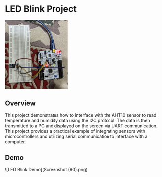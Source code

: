 # LED Blink Project
<img src="IMG_6685.jpg" width=40% height=40%>

## Overview

This project demonstrates how to interface with the AHT10 sensor to read temperature and humidity data using the I2C protocol. The data is then transmitted to a PC and displayed on the screen via UART communication. This project provides a practical example of integrating sensors with microcontrollers and utilizing serial communication to interface with a computer.

## Demo

![LED Blink Demo](Screenshot (90).png)

